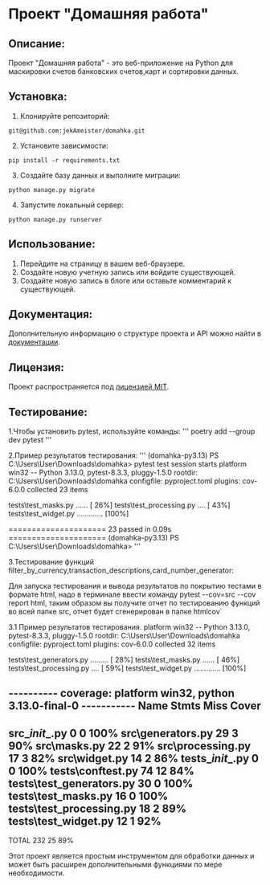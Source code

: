 # Проект "Домашняя работа"

## Описание:

Проект "Домашняя работа" - это веб-приложение на Python для маскировки счетов банковских счетов,карт и сортировки данных.

## Установка:

1. Клонируйте репозиторий:
```
git@github.com:jekAmeister/domahka.git
```

2. Установите зависимости:
```
pip install -r requirements.txt
```

3. Создайте базу данных и выполните миграции:
```
python manage.py migrate
```

4. Запустите локальный сервер:
```
python manage.py runserver
```
## Использование:

1. Перейдите на страницу в вашем веб-браузере.
2. Создайте новую учетную запись или войдите существующей.
3. Создайте новую запись в блоге или оставьте комментарий к существующей.

## Документация:

Дополнительную информацию о структуре проекта и API можно найти в [документации](docs/README.md).

## Лицензия:

Проект распространяется под [лицензией MIT](LICENSE).

## Тестирование:

1.Чтобы установить pytest, используйте команды:
'''
poetry add --group dev pytest
'''

2.Пример результатов тестирования:
'''
(domahka-py3.13) PS C:\Users\User\Downloads\domahka> pytest
test session starts 
platform win32 -- Python 3.13.0, pytest-8.3.3, pluggy-1.5.0
rootdir: C:\Users\User\Downloads\domahka
configfile: pyproject.toml
plugins: cov-6.0.0
collected 23 items                                            

tests\test_masks.py ......                              [ 26%]
tests\test_processing.py ....                           [ 43%]
tests\test_widget.py .............                      [100%]

===================== 23 passed in 0.09s =====================
(domahka-py3.13) PS C:\Users\User\Downloads\domahka>
'''


3.Тестирование функций filter_by_currency,transaction_descriptions,card_number_generator:

Для запуска тестирования и вывода результатов по покрытию тестами в формате html,
надо в терминале ввести команду pytest --cov=src --cov report html, таким образом
вы получите отчет по тестированию функций во всей папке src, отчет будет сгенерирован
в папке htmlcov`

3.1 Пример результатов тестирования.
platform win32 -- Python 3.13.0, pytest-8.3.3, pluggy-1.5.0
rootdir: C:\Users\User\Downloads\domahka
configfile: pyproject.toml
plugins: cov-6.0.0
collected 32 items                                                                                                               

tests\test_generators.py .........                                                                                         [ 28%]
tests\test_masks.py ......                                                                                                 [ 46%]
tests\test_processing.py ....                                                                                              [ 59%]
tests\test_widget.py .............                                                                                         [100%]

---------- coverage: platform win32, python 3.13.0-final-0 -----------
Name                       Stmts   Miss  Cover
----------------------------------------------
src\__init__.py                0      0   100%
src\generators.py             29      3    90%
src\masks.py                  22      2    91%
src\processing.py             17      3    82%
src\widget.py                 14      2    86%
tests\__init__.py              0      0   100%
tests\conftest.py             74     12    84%
tests\test_generators.py      30      0   100%
tests\test_masks.py           16      0   100%
tests\test_processing.py      18      2    89%
tests\test_widget.py          12      1    92%
----------------------------------------------
TOTAL                        232     25    89%

Этот проект является простым инструментом для обработки данных и может быть расширен дополнительными функциями по мере необходимости.




